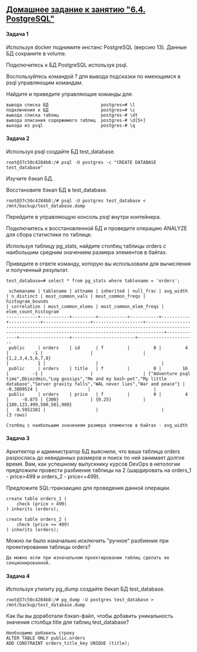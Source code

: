 ## [Домашнее задание к занятию "6.4. PostgreSQL"](/06-db-04-postgresql/readme.md)

#### Задача 1

Используя docker поднимите инстанс PostgreSQL (версию 13). Данные БД сохраните в volume.

Подключитесь к БД PostgreSQL используя psql.

Воспользуйтесь командой \? для вывода подсказки по имеющимся в psql управляющим командам.

Найдите и приведите управляющие команды для:

    вывода списка БД                    postgres=# \l
    подключения к БД                    postgres=# \c
    вывода списка таблиц                postgres-# \dt
    вывода описания содержимого таблиц  postgres-# \d[S+]
    выхода из psql                      postgres-# \q

#### Задача 2

Используя psql создайте БД test_database.

    root@37c50c4284b8:/# psql -U postgres -c "CREATE DATABASE test_database"

Изучите бэкап БД.

Восстановите бэкап БД в test_database.

    root@37c50c4284b8:/# psql -U postgres test_database < /mnt/backup/test_database.dump

Перейдите в управляющую консоль psql внутри контейнера.

Подключитесь к восстановленной БД и проведите операцию ANALYZE для сбора статистики по таблице.

Используя таблицу pg_stats, найдите столбец таблицы orders с наибольшим средним значением размера элементов в байтах.

Приведите в ответе команду, которую вы использовали для вычисления и полученный результат.

    test_database=# select * from pg_stats where tablename = 'orders';

```
 schemaname | tablename | attname | inherited | null_frac | avg_width | n_distinct | most_common_vals | most_common_freqs |                                                                 histogram_bounds                                                                  | correlation | most_common_elems | most_common_elem_freqs | elem_count_histogram
------------+-----------+---------+-----------+-----------+-----------+------------+------------------+-------------------+---------------------------------------------------------------------------------------------------------------------------------------------------+-------------+-------------------+------------------------+----------------------
 public     | orders    | id      | f         |         0 |         4 |         -1 |                  |                   | {1,2,3,4,5,6,7,8}                                                                                                                                 |           1 |                   |                        |
 public     | orders    | title   | f         |         0 |        16 |         -1 |                  |                   | {"Adventure psql time",Dbiezdmin,"Log gossips","Me and my bash-pet","My little database","Server gravity falls","WAL never lies","War and peace"} |  -0.3809524 |                   |                        |
 public     | orders    | price   | f         |         0 |         4 |     -0.875 | {300}            | {0.25}            | {100,123,499,500,501,900}                                                                                                                         |   0.5952381 |                   |                        |
(3 rows)
```

    Столбец с наибольшим значением размера элементов в байтах - avg_width



#### Задача 3

Архитектор и администратор БД выяснили, что ваша таблица orders разрослась до невиданных размеров и поиск по ней занимает долгое время. Вам, как успешному выпускнику курсов DevOps в нетологии предложили провести разбиение таблицы на 2 (шардировать на orders_1 - price>499 и orders_2 - price<=499).

Предложите SQL-транзакцию для проведения данной операции.
    
    create table orders_1 (
        check (price > 499)
    ) inherits (orders);
    
    create table orders_2 (
        check (price <= 499)
    ) inherits (orders);

Можно ли было изначально исключить "ручное" разбиение при проектировании таблицы orders?

    Да можно если при изначальном проектировании таблиц сделать ее секционированной.

#### Задача 4

Используя утилиту pg_dump создайте бекап БД test_database.
    
    root@37c50c4284b8:/# pg_dump -U postgres test_database > /mnt/backup/test_database.dump
    
Как бы вы доработали бэкап-файл, чтобы добавить уникальность значения столбца title для таблиц test_database?

    Необходимо добавить строку
    ALTER TABLE ONLY public.orders
    ADD CONSTRAINT orders_title_key UNIQUE (title);
